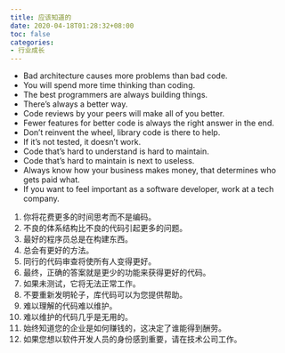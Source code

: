 ```yaml
---
title: 应该知道的
date: 2020-04-18T01:28:32+08:00
toc: false
categories:
- 行业成长
---
```


- Bad architecture causes more problems than bad code.  
- You will spend more time thinking than coding.  
- The best programmers are always building things.  
- There’s always a better way.  
- Code reviews by your peers will make all of you better.  
- Fewer features for better code is always the right answer in the end.  
- Don’t reinvent the wheel, library code is there to help.
- If it’s not tested, it doesn’t work.
- Code that’s hard to understand is hard to maintain.
- Code that’s hard to maintain is next to useless.
- Always know how your business makes money, that determines who gets paid what.
- If you want to feel important as a software developer, work at a tech company.

1. 你将花费更多的时间思考而不是编码。
1. 不良的体系结构比不良的代码引起更多的问题。
1. 最好的程序员总是在构建东西。
1. 总会有更好的方法。
1. 同行的代码审查将使所有人变得更好。
1. 最终，正确的答案就是更少的功能来获得更好的代码。
1. 如果未测试，它将无法正常工作。
1. 不要重新发明轮子，库代码可以为您提供帮助。
1. 难以理解的代码难以维护。
1. 难以维护的代码几乎是无用的。
1. 始终知道您的企业是如何赚钱的，这决定了谁能得到酬劳。
1. 如果您想以软件开发人员的身份感到重要，请在技术公司工作。